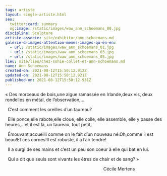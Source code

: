```yaml
---
tags: artiste
layout: single-artiste.html
seo:
  twitter:card: summary
  og:image: /static/images/waw_ann_schoemans_00.jpg
discipline: Sculpture
artiste-associe: site/exhibitor/ann-schoemans.md
galerie-d-images-attention-memes-images-qu-en-en:
  - url: /static/images/waw_ann_schoemans_01.jpg
  - url: /static/images/waw_ann_schoemans_03.jpg
  - url: /static/images/waw_ann_schoemans_05.jpg
lieu: site/lieu/chez-sohie-collet-et-ann-schoemans.md
name: Ann Schoemans
created-on: 2021-08-12T15:50:12.912Z
updated-on: 2021-08-12T15:50:12.921Z
published-on: 2021-08-12T15:50:12.931Z
---
```

<!--StartFragment-->

« Des morceaux de bois,une algue ramassée en Irlande,deux vis, deux rondelles en métal, de l’observation,…

  C’est comment les oreilles d’un taureau?

  Elle ponce,elle rabote,elle cloue, elle colle, elle assemble, elle y passe des heures,…et il est là, un taureau, tout petit,

  Émouvant,accueilli comme on le fait d’un nouveau né.Oh,comme il est beau!Et ces cornes!Il est robuste, il a l’air tendre!

  Il a surgi de ses mains et c’est un peu son coeur à elle qui bat en lui.

  Qui a dit que seuls sont vivants les êtres de chair et de sang? »

                                                                               Cécile Mertens



<!--EndFragment-->